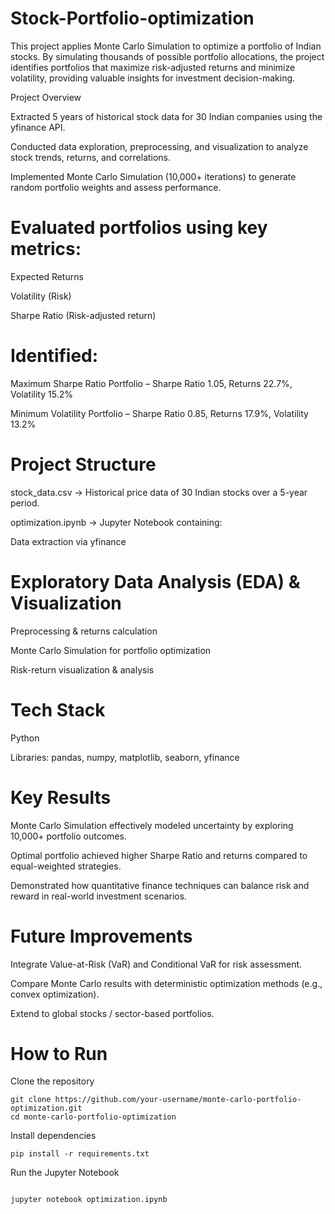 # Stock-Portfolio-optimization

This project applies Monte Carlo Simulation to optimize a portfolio of Indian stocks. By simulating thousands of possible portfolio allocations, the project identifies portfolios that maximize risk-adjusted returns and minimize volatility, providing valuable insights for investment decision-making.

Project Overview

Extracted 5 years of historical stock data for 30 Indian companies using the yfinance API.

Conducted data exploration, preprocessing, and visualization to analyze stock trends, returns, and correlations.

Implemented Monte Carlo Simulation (10,000+ iterations) to generate random portfolio weights and assess performance.

# Evaluated portfolios using key metrics:

 Expected Returns

 Volatility (Risk)

 Sharpe Ratio (Risk-adjusted return)

# Identified:

 Maximum Sharpe Ratio Portfolio – Sharpe Ratio 1.05, Returns 22.7%, Volatility 15.2%

 Minimum Volatility Portfolio – Sharpe Ratio 0.85, Returns 17.9%, Volatility 13.2%
 
# Project Structure

stock_data.csv → Historical price data of 30 Indian stocks over a 5-year period.

optimization.ipynb → Jupyter Notebook containing:

Data extraction via yfinance

# Exploratory Data Analysis (EDA) & Visualization

Preprocessing & returns calculation

Monte Carlo Simulation for portfolio optimization

Risk-return visualization & analysis

# Tech Stack

Python

Libraries: pandas, numpy, matplotlib, seaborn, yfinance

# Key Results

Monte Carlo Simulation effectively modeled uncertainty by exploring 10,000+ portfolio outcomes.

Optimal portfolio achieved higher Sharpe Ratio and returns compared to equal-weighted strategies.

Demonstrated how quantitative finance techniques can balance risk and reward in real-world investment scenarios.

# Future Improvements

Integrate Value-at-Risk (VaR) and Conditional VaR for risk assessment.

Compare Monte Carlo results with deterministic optimization methods (e.g., convex optimization).

Extend to global stocks / sector-based portfolios.

# How to Run

Clone the repository
```
git clone https://github.com/your-username/monte-carlo-portfolio-optimization.git
cd monte-carlo-portfolio-optimization
```

Install dependencies
```
pip install -r requirements.txt
```

Run the Jupyter Notebook
```

jupyter notebook optimization.ipynb
```
